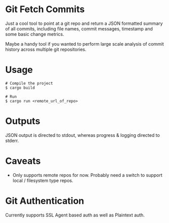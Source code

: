 # Git Fetch Commits

Just a cool tool to point at a git repo and return a JSON formatted summary of all commits, including file names, commit messages, timestamp and some basic change metrics.

Maybe a handy tool if you wanted to perform large scale analysis of commit history across multiple git repositories.

# Usage

```
# Compile the project
$ cargo build

# Run
$ cargo run <remote_url_of_repo>

```

# Outputs

JSON output is directed to stdout, whereas progress & logging directed to stderr.

# Caveats

- Only supports remote repos for now. Probably need a switch to support local / filesystem type repos.

# Git Authentication

Currently supports SSL Agent based auth as well as Plaintext auth.